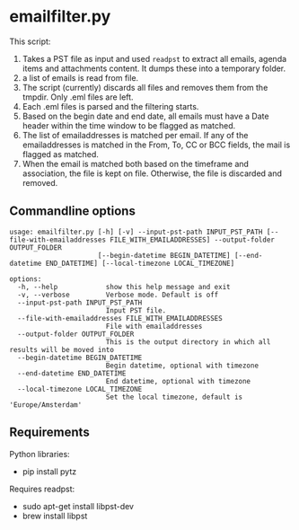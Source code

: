 # emailfilter.py
This script:
1. Takes a PST file as input and used `readpst` to extract all emails, agenda items and attachments content. It dumps these into a temporary folder.
2. a list of emails is read from file.
3. The script (currently) discards all files and removes them from the tmpdir. Only .eml files are left.
4. Each .eml files is parsed and the filtering starts.
5. Based on the begin date and end date, all emails must have a Date header within the time window to be flagged as matched.
6. The list of emailaddresses is matched per email. If any of the emailaddresses is matched in the From, To, CC or BCC fields, the mail is flagged as matched.
7. When the email is matched both based on the timeframe and association, the file is kept on file. Otherwise, the file is discarded and removed.

## Commandline options
```
usage: emailfilter.py [-h] [-v] --input-pst-path INPUT_PST_PATH [--file-with-emailaddresses FILE_WITH_EMAILADDRESSES] --output-folder OUTPUT_FOLDER
                      [--begin-datetime BEGIN_DATETIME] [--end-datetime END_DATETIME] [--local-timezone LOCAL_TIMEZONE]

options:
  -h, --help            show this help message and exit
  -v, --verbose         Verbose mode. Default is off
  --input-pst-path INPUT_PST_PATH
                        Input PST file.
  --file-with-emailaddresses FILE_WITH_EMAILADDRESSES
                        File with emailaddresses
  --output-folder OUTPUT_FOLDER
                        This is the output directory in which all results will be moved into
  --begin-datetime BEGIN_DATETIME
                        Begin datetime, optional with timezone
  --end-datetime END_DATETIME
                        End datetime, optional with timezone
  --local-timezone LOCAL_TIMEZONE
                        Set the local timezone, default is 'Europe/Amsterdam'
```


## Requirements
Python libraries:
* pip install pytz 

Requires readpst:
* sudo apt-get install libpst-dev
* brew install libpst